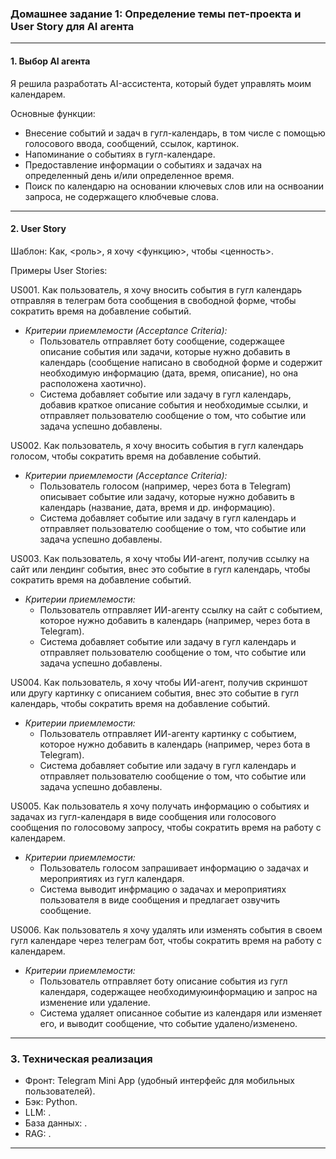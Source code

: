 ### Домашнее задание 1: Определение темы пет-проекта и User Story для AI агента
---
#### 1. Выбор AI агента
Я решила разработать AI-ассистента, который будет управлять моим календарем.

Основные функции:
- Внесение событий и задач в гугл-календарь, в том числе с помощью голосового ввода, сообщений, ссылок, картинок.
- Напоминание о событиях в гугл-календаре.
- Предоставление информации о событиях и задачах на определенный день и/или определенное время.
- Поиск по календарю на основании ключевых слов или на оснвоании запроса, не содержащего клюбчевые слова.
---

#### 2. User Story

Шаблон:
Как, \<роль\>, я хочу \<функцию\>, чтобы \<ценность\>.

Примеры User Stories:

US001. Как пользователь, я хочу вносить события в гугл календарь отправляя в телеграм бота сообщения в свободной форме, чтобы сократить время на добавление событий.
   - *Критерии приемлемости (Acceptance Criteria):*
     - Пользователь отправляет боту сообщение, содержащее описание события или задачи, которые нужно добавить в календарь (сообщение написано в свободной форме и содержит необходимую информацию (дата, время, описание), но она расположена хаотично).
     - Система добавляет событие или задачу в гугл календарь, добавив краткое описание события и необходимые ссылки, и отправляет пользователю сообщение о том, что событие или задача успешно добавлены.

US002. Как пользователь, я хочу вносить события в гугл календарь голосом, чтобы сократить время на добавление событий.
   - *Критерии приемлемости (Acceptance Criteria):*
     - Пользователь голосом (например, через бота в Telegram) описывает событие или задачу, которые нужно добавить в календарь (название, дата, время и др. информацию).
     - Система добавляет событие или задачу в гугл календарь и отправляет пользователю сообщение о том, что событие или задача успешно добавлены.

US003. Как пользователь, я хочу чтобы ИИ-агент, получив ссылку на сайт или лендинг события, внес это событие в гугл календарь, чтобы сократить время на добавление событий.
   - *Критерии приемлемости:*
     - Пользователь отправляет ИИ-агенту ссылку на сайт с событием, которое нужно добавить в календарь (например, через бота в Telegram).
     - Система добавляет событие или задачу в гугл календарь и отправляет пользователю сообщение о том, что событие или задача успешно добавлены.

US004. Как пользователь, я хочу чтобы ИИ-агент, получив скриншот или другу картинку с описанием события, внес это событие в гугл календарь, чтобы сократить время на добавление событий.
   - *Критерии приемлемости:*
     - Пользователь отправляет ИИ-агенту картинку с событием, которое нужно добавить в календарь (например, через бота в Telegram).
     - Система добавляет событие или задачу в гугл календарь и отправляет пользователю сообщение о том, что событие или задача успешно добавлены.

US005. Как пользователь я хочу получать информацию о событиях и задачах из гугл-календаря в виде сообщения или голосового сообщения по голосовому запросу, чтобы сократить время на работу с календарем.
   - *Критерии приемлемости:*
     - Пользователь голосом запрашивает информацию о задачах и мероприятиях из гугл календаря.
     - Система выводит инфрмацию о задачах и мероприятиях пользователя в виде сообщения и предлагает озвучить сообщение.

US006. Как пользователь я хочу удалять или изменять события в своем гугл календаре через телеграм бот, чтобы сократить время на работу с календарем.
   - *Критерии приемлемости:*
     - Пользователь отправляет боту описание события из гугл календаря, содержащее необходимуюинформацию и запрос на изменение или удаление.
     - Система удаляет описанное событие из календаря или изменяет его, и выводит сообщение, что событие удалено/изменено.



---

### 3. Техническая реализация
- Фронт: Telegram Mini App (удобный интерфейс для мобильных пользователей).
- Бэк: Python.
- LLM: .
- База данных: .
- RAG: .

---
